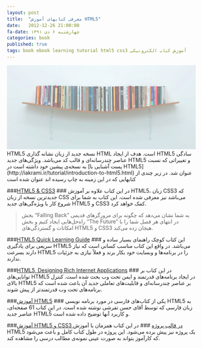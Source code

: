 ```yaml
---
layout: post
title:  "معرفی کتابهای آموزش HTML5"
date:   2012-12-26 21:00:00
fa-date: چهارشنبه ۶ دی ۱۳۹۱
categories: book
published: true
tags: book ebook learning tutorial html5 css3 آموزش کتاب الکترونیکی
---
```

<div class="container centeralized">
	<img src="../img/bookshelf.jpg" alt="web design">
</div>
HTML5 نسخه جدید از زبان نشانه گذاری HTML است. هدف از ایجاد HTML5 سادگی عناصر چندرسانه‌ای و قالب کد می‌باشد. ویژگی‌های جدید HTML5 و تغییراتی که نسبت به نسخه‌ی پیشین خود داشته است در [پست آشنایی با HTML5](http://iakrami.ir/tutorial/introduction-to-html5.html) عنوان شد. در زیر چندی از کتابهایی که در این زمینه به چاپ رسیده اند عنوان شده است


###[HTML5 & CSS3](http://www.booktolearn.com/?p=586) ###
در این کتاب علاوه بر آموزش HTML5، زبان CSS3 که جدیدترین نسخه از زبان CSS می‌باشد نیز معرفی شده است. این کتاب به شما برای شروع کار با ویژه‌گی‌های جدید HTML5 و CSS3 کمک خواهد کرد.

> بخش “Falling Back” به شما نشان می‌دهد که چگونه برای مرورگرهای قدیمی راه‌حل‌هایی ایجاد کنیم و بخش “The Future” در انتهای هر فصل شما را با امکانات و گستردگی‌های HTML5 و CSS3 هیجان زده می‌کند.

###[HTML5 Quick Learning Guide](http://freehtml5templates.com/html5-quick-learning-guide/) ###
این کتاب کوچک راهنمای بسیار ساده و سریعی برای یادگیری HTML5 می‌باشد. در واقع این کتاب مناسب کسانی است که نیاز دارند بسرعت HTML5 را در برنامه‌ها و وبسایت خود بکار برند و فعلاً نیازی به جزئیات ندارند.

###[HTML5, Designing Rich Internet Applications](http://www.booktolearn.com/?p=523) ###
در این کتاب بر توانایی‌های HTML5 در ایجاد برنامه‌های قدرتمند و ایمن تحت وب بحث شده است. کنترل بالای HTML5 بر عناصر چندرسانه‌ای و قابلیت‌های تعاملی جدید آن باعث شده است که برنامه‌های تحت وب قدرتمندتر از پیش شوند.

###[آموزش HTML5](http://p30download.com/fa/entry/33158/) ###
یکی از کتاب‌های فارسی در مورد برنامه نویسی HTML5 به زبان فارسی که توسط آقای حسن تفرشی نوشته شده است. در این کتاب 61 صفحه‌ای، عناصر جدید HTML5 و کاربرد آنها توضیح داده شده است.

###[آموزش HTML5 و CSS3 در قالب پروژه](http://books.wedesign.ir/html5-css3.html) ###
در این کتاب همزمان با آموزش HTML5 یک پروژه نیز پیش برده می‌شود. این پروژه در طول کتاب کامل و باعث می‌شود که کارآموز بتواند به صورت عینی نمونه‌ی مطالب درسی را مشاهده کند.
